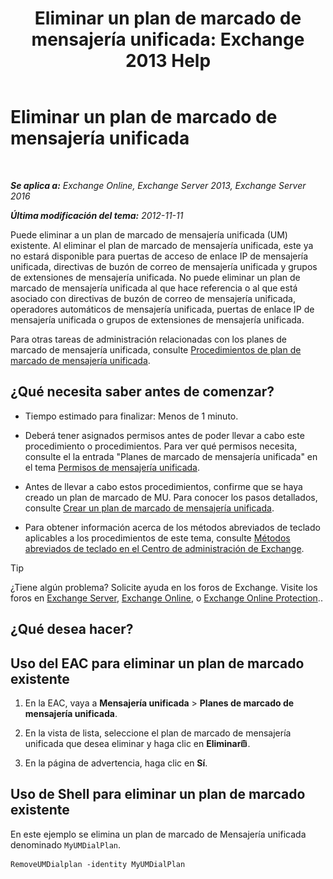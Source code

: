﻿---
title: 'Eliminar un plan de marcado de mensajería unificada: Exchange 2013 Help'
TOCTitle: Eliminar un plan de marcado de mensajería unificada
ms:assetid: c9b32ef6-432c-45ca-b94c-31bbcc973128
ms:mtpsurl: https://technet.microsoft.com/es-es/library/Bb124546(v=EXCHG.150)
ms:contentKeyID: 49895907
ms.date: 05/22/2018
mtps_version: v=EXCHG.150
ms.translationtype: MT
---

# Eliminar un plan de marcado de mensajería unificada

 

_**Se aplica a:** Exchange Online, Exchange Server 2013, Exchange Server 2016_

_**Última modificación del tema:** 2012-11-11_

Puede eliminar a un plan de marcado de mensajería unificada (UM) existente. Al eliminar el plan de marcado de mensajería unificada, este ya no estará disponible para puertas de acceso de enlace IP de mensajería unificada, directivas de buzón de correo de mensajería unificada y grupos de extensiones de mensajería unificada. No puede eliminar un plan de marcado de mensajería unificada al que hace referencia o al que está asociado con directivas de buzón de correo de mensajería unificada, operadores automáticos de mensajería unificada, puertas de enlace IP de mensajería unificada o grupos de extensiones de mensajería unificada.

Para otras tareas de administración relacionadas con los planes de marcado de mensajería unificada, consulte [Procedimientos de plan de marcado de mensajería unificada](um-dial-plan-procedures-exchange-2013-help.md).

## ¿Qué necesita saber antes de comenzar?

  - Tiempo estimado para finalizar: Menos de 1 minuto.

  - Deberá tener asignados permisos antes de poder llevar a cabo este procedimiento o procedimientos. Para ver qué permisos necesita, consulte el la entrada "Planes de marcado de mensajería unificada" en el tema [Permisos de mensajería unificada](unified-messaging-permissions-exchange-2013-help.md).

  - Antes de llevar a cabo estos procedimientos, confirme que se haya creado un plan de marcado de MU. Para conocer los pasos detallados, consulte [Crear un plan de marcado de mensajería unificada](https://docs.microsoft.com/es-es/exchange/voice-mail-unified-messaging/connect-voice-mail-system/create-um-dial-plan).

  - Para obtener información acerca de los métodos abreviados de teclado aplicables a los procedimientos de este tema, consulte [Métodos abreviados de teclado en el Centro de administración de Exchange](keyboard-shortcuts-in-the-exchange-admin-center-exchange-online-protection-help.md).


> [!TIP]
> ¿Tiene algún problema? Solicite ayuda en los foros de Exchange. Visite los foros en <A href="https://go.microsoft.com/fwlink/p/?linkid=60612">Exchange Server</A>, <A href="https://go.microsoft.com/fwlink/p/?linkid=267542">Exchange Online</A>, o <A href="https://go.microsoft.com/fwlink/p/?linkid=285351">Exchange Online Protection</A>..



## ¿Qué desea hacer?

## Uso del EAC para eliminar un plan de marcado existente

1.  En la EAC, vaya a **Mensajería unificada** \> **Planes de marcado de mensajería unificada**.

2.  En la vista de lista, seleccione el plan de marcado de mensajería unificada que desea eliminar y haga clic en **Eliminar**![Eliminar icono](images/Dd979797.14f639f6-61e8-4418-bbfb-0db14de9d2f5(EXCHG.150).gif "Eliminar icono").

3.  En la página de advertencia, haga clic en **Sí**.

## Uso de Shell para eliminar un plan de marcado existente

En este ejemplo se elimina un plan de marcado de Mensajería unificada denominado `MyUMDialPlan`.

    RemoveUMDialplan -identity MyUMDialPlan

